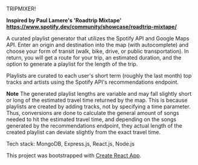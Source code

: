 TRIPMIXER!

**Inspired by Paul Lamere's 'Roadtrip Mixtape' https://www.spotify.dev/community/showcase/roadtrip-mixtape/**

A curated playlist generator that utilizes the Spotify API and Google Maps API. Enter an origin and destination into the map (with autocomplete) and choose your form of transit (walk, bike, drive, or public transportation). In return, you will get a route for your trip, an estimated duration, and the option to generate a playlist for the length of the trip.

Playlists are curated to each user's short term (roughly the last month) top tracks and artists using the Spotify API's recommendations endpoint.

**Note**
The generated playlist lengths are variable and may fall slightly short or long of the estimated travel time returned by the map. This is because playlists are created by adding tracks, not by specifying a time parameter. Thus, conversions are done to calculate the general amount of songs needed to hit the estimated travel time, and depending on the songs generated by the recommendations endpoint, they actual length of the created playlist can deviate slightly from the exact travel time.

Tech stack: MongoDB, Express.js, React.js, Node.js

This project was bootstrapped with [Create React App](https://github.com/facebook/create-react-app).


